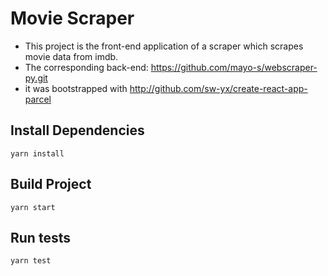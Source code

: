 # Movie Scraper

* This project is the front-end application of a scraper which scrapes movie data from imdb.
* The corresponding back-end: https://github.com/mayo-s/webscraper-py.git
* it was bootstrapped with <http://github.com/sw-yx/create-react-app-parcel>

## Install Dependencies
	yarn install
## Build Project
	yarn start
## Run tests
	yarn test